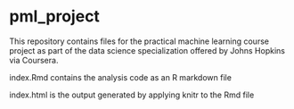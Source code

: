 # pml_project
This repository contains files for the practical machine learning course project as part of the data science specialization offered by Johns Hopkins via Coursera.

index.Rmd contains the analysis code as an R markdown file

index.html is the output generated by applying knitr to the Rmd file

